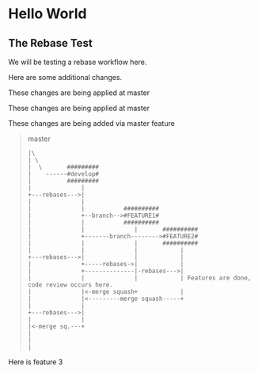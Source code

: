# Hello World

## The Rebase Test

We will be testing a rebase workflow here.

Here are some additional changes.

These changes are being applied at master

These changes are being applied at master

These changes are being added via master feature
> 
>    master 
> 
>     |\
>     | \
>     |  \       #########
>     |    ------#develop#
>     |          #########
>     |              | 
>     +---rebases--->|
>     |              |
>     |              |           ##########
>     |              +--branch-->#FEATURE1#
>     |              |           ##########
>     |              |              |       ##########
>     |              +-------branch-------->#FEATURE2#
>     |              |              |       ##########
>     |              |              |            |
>     +---rebases--->|              |            |
>     |              +-----rebases->|            |
>     |              +--------------|-rebases--->|
>     |              |              |            | Features are done, code review occurs here.
>     |              |<-merge squash+            |
>     |              |<---------merge squash-----+
>     |              |
>     +---rebases--->|
>     |              |
>     |<-merge sq.---+
>     |
>     |
>     |

Here is feature 3